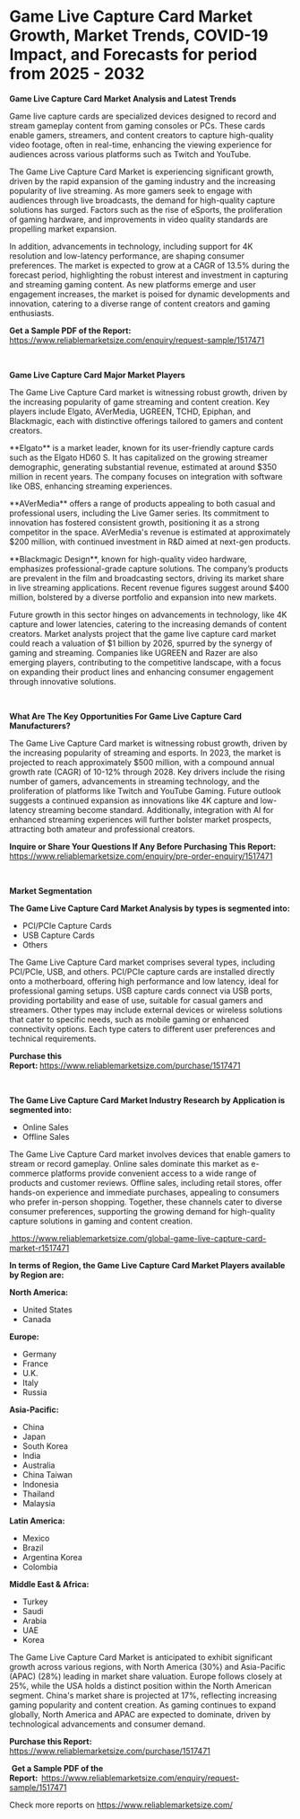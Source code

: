 <p><h1>Game Live Capture Card Market Growth, Market Trends, COVID-19 Impact, and Forecasts for period from 2025 - 2032</h1></p><p><strong>Game Live Capture Card Market Analysis and Latest Trends</strong></p>
<p><p>Game live capture cards are specialized devices designed to record and stream gameplay content from gaming consoles or PCs. These cards enable gamers, streamers, and content creators to capture high-quality video footage, often in real-time, enhancing the viewing experience for audiences across various platforms such as Twitch and YouTube.</p><p>The Game Live Capture Card Market is experiencing significant growth, driven by the rapid expansion of the gaming industry and the increasing popularity of live streaming. As more gamers seek to engage with audiences through live broadcasts, the demand for high-quality capture solutions has surged. Factors such as the rise of eSports, the proliferation of gaming hardware, and improvements in video quality standards are propelling market expansion.</p><p>In addition, advancements in technology, including support for 4K resolution and low-latency performance, are shaping consumer preferences. The market is expected to grow at a CAGR of 13.5% during the forecast period, highlighting the robust interest and investment in capturing and streaming gaming content. As new platforms emerge and user engagement increases, the market is poised for dynamic developments and innovation, catering to a diverse range of content creators and gaming enthusiasts.</p></p>
<p><strong>Get a Sample PDF of the Report:&nbsp;</strong> <a href="https://www.reliablemarketsize.com/enquiry/request-sample/1517471?utm_campaign=2565&utm_medium=2&utm_source=Github&utm_content=ia&utm_term=06042025&utm_id=game-live-capture-card">https://www.reliablemarketsize.com/enquiry/request-sample/1517471</a></p>
<p>&nbsp;</p>
<p><strong>Game Live Capture Card Major Market Players</strong></p>
<p><p>The Game Live Capture Card market is witnessing robust growth, driven by the increasing popularity of game streaming and content creation. Key players include Elgato, AVerMedia, UGREEN, TCHD, Epiphan, and Blackmagic, each with distinctive offerings tailored to gamers and content creators.</p><p>**Elgato** is a market leader, known for its user-friendly capture cards such as the Elgato HD60 S. It has capitalized on the growing streamer demographic, generating substantial revenue, estimated at around $350 million in recent years. The company focuses on integration with software like OBS, enhancing streaming experiences.</p><p>**AVerMedia** offers a range of products appealing to both casual and professional users, including the Live Gamer series. Its commitment to innovation has fostered consistent growth, positioning it as a strong competitor in the space. AVerMedia's revenue is estimated at approximately $200 million, with continued investment in R&D aimed at next-gen products.</p><p>**Blackmagic Design**, known for high-quality video hardware, emphasizes professional-grade capture solutions. The company’s products are prevalent in the film and broadcasting sectors, driving its market share in live streaming applications. Recent revenue figures suggest around $400 million, bolstered by a diverse portfolio and expansion into new markets.</p><p>Future growth in this sector hinges on advancements in technology, like 4K capture and lower latencies, catering to the increasing demands of content creators. Market analysts project that the game live capture card market could reach a valuation of $1 billion by 2026, spurred by the synergy of gaming and streaming. Companies like UGREEN and Razer are also emerging players, contributing to the competitive landscape, with a focus on expanding their product lines and enhancing consumer engagement through innovative solutions.</p></p>
<p>&nbsp;</p>
<p><strong>What Are The Key Opportunities For Game Live Capture Card Manufacturers?</strong></p>
<p><p>The Game Live Capture Card market is witnessing robust growth, driven by the increasing popularity of streaming and esports. In 2023, the market is projected to reach approximately $500 million, with a compound annual growth rate (CAGR) of 10-12% through 2028. Key drivers include the rising number of gamers, advancements in streaming technology, and the proliferation of platforms like Twitch and YouTube Gaming. Future outlook suggests a continued expansion as innovations like 4K capture and low-latency streaming become standard. Additionally, integration with AI for enhanced streaming experiences will further bolster market prospects, attracting both amateur and professional creators.</p></p>
<p><strong>Inquire or Share Your Questions If Any Before Purchasing This Report:</strong> <a href="https://www.reliablemarketsize.com/enquiry/pre-order-enquiry/1517471?utm_campaign=2565&utm_medium=2&utm_source=Github&utm_content=ia&utm_term=06042025&utm_id=game-live-capture-card">https://www.reliablemarketsize.com/enquiry/pre-order-enquiry/1517471</a></p>
<p>&nbsp;</p>
<p><strong>Market Segmentation</strong></p>
<p><strong>The Game Live Capture Card Market Analysis by types is segmented into:</strong></p>
<p><ul><li>PCI/PCIe Capture Cards</li><li>USB Capture Cards</li><li>Others</li></ul></p>
<p><p>The Game Live Capture Card market comprises several types, including PCI/PCIe, USB, and others. PCI/PCIe capture cards are installed directly onto a motherboard, offering high performance and low latency, ideal for professional gaming setups. USB capture cards connect via USB ports, providing portability and ease of use, suitable for casual gamers and streamers. Other types may include external devices or wireless solutions that cater to specific needs, such as mobile gaming or enhanced connectivity options. Each type caters to different user preferences and technical requirements.</p></p>
<p><strong>Purchase this Report:&nbsp;</strong><a href="https://www.reliablemarketsize.com/purchase/1517471?utm_campaign=2565&utm_medium=2&utm_source=Github&utm_content=ia&utm_term=06042025&utm_id=game-live-capture-card">https://www.reliablemarketsize.com/purchase/1517471</a></p>
<p>&nbsp;</p>
<p><strong>The Game Live Capture Card Market Industry Research by Application is segmented into:</strong></p>
<p><ul><li>Online Sales</li><li>Offline Sales</li></ul></p>
<p><p>The Game Live Capture Card market involves devices that enable gamers to stream or record gameplay. Online sales dominate this market as e-commerce platforms provide convenient access to a wide range of products and customer reviews. Offline sales, including retail stores, offer hands-on experience and immediate purchases, appealing to consumers who prefer in-person shopping. Together, these channels cater to diverse consumer preferences, supporting the growing demand for high-quality capture solutions in gaming and content creation.</p></p>
<p><a href="https://www.reliablemarketsize.com/global-game-live-capture-card-market-r1517471?utm_campaign=2565&utm_medium=2&utm_source=Github&utm_content=ia&utm_term=06042025&utm_id=game-live-capture-card">&nbsp;https://www.reliablemarketsize.com/global-game-live-capture-card-market-r1517471</a></p>
<p><strong>In terms of Region, the Game Live Capture Card Market Players available by Region are:</strong></p>
<p>
    <p> <strong> North America: </strong>
        <ul>
            <li>United States</li>
            <li>Canada</li>
        </ul>
        </p> 
    <p> <strong> Europe: </strong>
        <ul>
            <li>Germany</li>
            <li>France</li>
            <li>U.K.</li>
            <li>Italy</li>
            <li>Russia</li>
        </ul>
        </p> 
    <p> <strong> Asia-Pacific: </strong>
        <ul>
            <li>China</li>
            <li>Japan</li>
            <li>South Korea</li>
            <li>India</li>
            <li>Australia</li>
            <li>China Taiwan</li>
            <li>Indonesia</li>
            <li>Thailand</li>
            <li>Malaysia</li>
        </ul>
        </p> 
    <p> <strong> Latin America: </strong>
        <ul>
            <li>Mexico</li>
            <li>Brazil</li>
            <li>Argentina Korea</li>
            <li>Colombia</li>
        </ul>
        </p> 
    <p> <strong> Middle East & Africa: </strong>
        <ul>
            <li>Turkey</li>
            <li>Saudi</li>
            <li>Arabia</li>
            <li>UAE</li>
            <li>Korea</li>
        </ul>
    </p>
    </p>
<p><p>The Game Live Capture Card Market is anticipated to exhibit significant growth across various regions, with North America (30%) and Asia-Pacific (APAC) (28%) leading in market share valuation. Europe follows closely at 25%, while the USA holds a distinct position within the North American segment. China's market share is projected at 17%, reflecting increasing gaming popularity and content creation. As gaming continues to expand globally, North America and APAC are expected to dominate, driven by technological advancements and consumer demand.</p></p>
<p><strong>Purchase this Report: </strong><a href="https://www.reliablemarketsize.com/purchase/1517471?utm_campaign=2565&utm_medium=2&utm_source=Github&utm_content=ia&utm_term=06042025&utm_id=game-live-capture-card">https://www.reliablemarketsize.com/purchase/1517471</a></p>
<p>&nbsp;<strong>Get a Sample PDF of the Report:&nbsp;&nbsp;</strong><a href="https://www.reliablemarketsize.com/enquiry/request-sample/1517471?utm_campaign=2565&utm_medium=2&utm_source=Github&utm_content=ia&utm_term=06042025&utm_id=game-live-capture-card">https://www.reliablemarketsize.com/enquiry/request-sample/1517471</a></p>
<p><strong></strong></p>
<p>Check more reports on <a href="https://www.reliablemarketsize.com/?utm_campaign=2565&utm_medium=2&utm_source=Github&utm_content=ia&utm_term=06042025&utm_id=game-live-capture-card">https://www.reliablemarketsize.com/</a></p>
